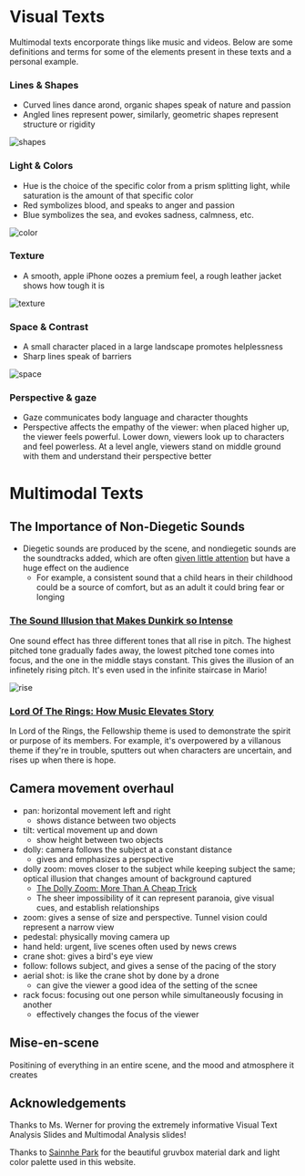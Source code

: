 # Visual Texts

Multimodal texts encorporate things like music and videos. Below are some definitions and terms for some of the elements present in these texts and a personal example.

### Lines & Shapes

- Curved lines dance arond, organic shapes speak of nature and passion
- Angled lines represent power, similarly, geometric shapes represent structure or rigidity

![shapes](images/shapes.jpeg)

### Light & Colors

- Hue is the choice of the specific color from a prism splitting light, while saturation is the amount of that specific color
- Red symbolizes blood, and speaks to anger and passion
- Blue symbolizes the sea, and evokes sadness, calmness, etc.

![color](images/color.jpeg)

### Texture

- A smooth, apple iPhone oozes a premium feel, a rough leather jacket shows how tough it is

![texture](images/texture.jpeg)

### Space & Contrast

- A small character placed in a large landscape promotes helplessness
- Sharp lines speak of barriers

![space](images/space.jpeg)

### Perspective & gaze

- Gaze communicates body language and character thoughts
- Perspective affects the empathy of the viewer: when placed higher up, the viewer feels powerful. Lower down, viewers look up to characters and feel powerless. At a level angle, viewers stand on middle ground with them and understand their perspective better

# Multimodal Texts

## The Importance of Non-Diegetic Sounds

- Diegetic sounds are produced by the scene, and nondiegetic sounds are the soundtracks added, which are often [given little attention](https://www.filmsound.org/articles/designing_for_sound.htm) but have a huge effect on the audience
  - For example, a consistent sound that a child hears in their childhood could be a source of comfort, but as an adult it could bring fear or longing

### [The Sound Illusion that Makes Dunkirk so Intense](https://www.youtube.com/watch?v=LVWTQcZbLgY)

One sound effect has three different tones that all rise in pitch. The highest pitched tone gradually fades away, the lowest pitched tone comes into focus, and the one in the middle stays constant. This gives the illusion of an infinetely rising pitch. It's even used in the infinite staircase in Mario!

![rise](images/rise.jpeg)

### [Lord Of The Rings: How Music Elevates Story](https://www.youtube.com/watch?v=e7BkmF8CJpQ)

In Lord of the Rings, the Fellowship theme is used to demonstrate the spirit or purpose of its members. For example, it's overpowered by a villanous theme if they're in trouble, sputters out when characters are uncertain, and rises up when there is hope.

## Camera movement overhaul

- pan: horizontal movement left and right
  - shows distance between two objects
- tilt: vertical movement up and down
  - show height between two objects
- dolly: camera follows the subject at a constant distance
  - gives and emphasizes a perspective
- dolly zoom: moves closer to the subject while keeping subject the same; optical illusion that changes amount of background captured
  - [The Dolly Zoom: More Than A Cheap Trick](https://www.youtube.com/watch?v=u5JBlwlnJX0)
  - The sheer impossibility of it can represent paranoia, give visual cues, and establish relationships
- zoom: gives a sense of size and perspective. Tunnel vision could represent a narrow view
- pedestal: physically moving camera up
- hand held: urgent, live scenes often used by news crews
- crane shot: gives a bird's eye view
- follow: follows subject, and gives a sense of the pacing of the story
- aerial shot: is like the crane shot by done by a drone
  - can give the viewer a good idea of the setting of the scnee
- rack focus: focusing out one person while simultaneously focusing in another
  - effectively changes the focus of the viewer

## Mise-en-scene

Positining of everything in an entire scene, and the mood and atmosphere it creates

## Acknowledgements

Thanks to Ms. Werner for proving the extremely informative Visual Text Analysis Slides and Multimodal Analysis slides!

Thanks to [Sainnhe Park](https://github.com/sainnhe) for the beautiful gruvbox material dark and light color palette used in this website.
